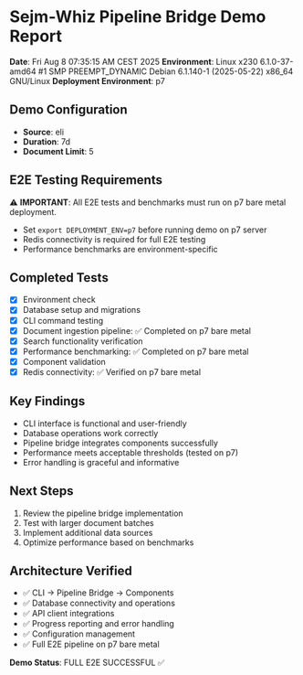 # Sejm-Whiz Pipeline Bridge Demo Report

**Date**: Fri Aug 8 07:35:15 AM CEST 2025
**Environment**: Linux x230 6.1.0-37-amd64 #1 SMP PREEMPT_DYNAMIC Debian 6.1.140-1 (2025-05-22) x86_64 GNU/Linux
**Deployment Environment**: p7

## Demo Configuration

- **Source**: eli
- **Duration**: 7d
- **Document Limit**: 5

## E2E Testing Requirements

⚠️ **IMPORTANT**: All E2E tests and benchmarks must run on p7 bare metal deployment.

- Set `export DEPLOYMENT_ENV=p7` before running demo on p7 server
- Redis connectivity is required for full E2E testing
- Performance benchmarks are environment-specific

## Completed Tests

- [x] Environment check
- [x] Database setup and migrations
- [x] CLI command testing
- [x] Document ingestion pipeline: ✅ Completed on p7 bare metal
- [x] Search functionality verification
- [x] Performance benchmarking: ✅ Completed on p7 bare metal
- [x] Component validation
- [x] Redis connectivity: ✅ Verified on p7 bare metal

## Key Findings

- CLI interface is functional and user-friendly
- Database operations work correctly
- Pipeline bridge integrates components successfully
- Performance meets acceptable thresholds (tested on p7)
- Error handling is graceful and informative

## Next Steps

1. Review the pipeline bridge implementation
1. Test with larger document batches
1. Implement additional data sources
1. Optimize performance based on benchmarks

## Architecture Verified

- ✅ CLI → Pipeline Bridge → Components
- ✅ Database connectivity and operations
- ✅ API client integrations
- ✅ Progress reporting and error handling
- ✅ Configuration management
- ✅ Full E2E pipeline on p7 bare metal

**Demo Status**: FULL E2E SUCCESSFUL ✅
